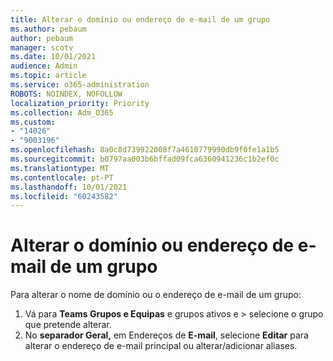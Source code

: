 ```yaml
---
title: Alterar o domínio ou endereço de e-mail de um grupo
ms.author: pebaum
author: pebaum
manager: scotv
ms.date: 10/01/2021
audience: Admin
ms.topic: article
ms.service: o365-administration
ROBOTS: NOINDEX, NOFOLLOW
localization_priority: Priority
ms.collection: Adm_O365
ms.custom:
- "14026"
- "9003196"
ms.openlocfilehash: 8a0c8d739922008f7a4610779990db9f0fe1a1b5
ms.sourcegitcommit: b0797aa003b6bffad09fca6360941236c1b2ef0c
ms.translationtype: MT
ms.contentlocale: pt-PT
ms.lasthandoff: 10/01/2021
ms.locfileid: "60243582"
---
```

# <a name="change-the-domain-or-email-address-of-a-group"></a>Alterar o domínio ou endereço de e-mail de um grupo

Para alterar o nome de domínio ou o endereço de e-mail de um grupo:

1. Vá para **Teams Grupos e Equipas** e grupos ativos e  >  selecione o grupo que pretende alterar.
1. No **separador Geral,** em Endereços de **E-mail**, selecione **Editar** para alterar o endereço de e-mail principal ou alterar/adicionar aliases.